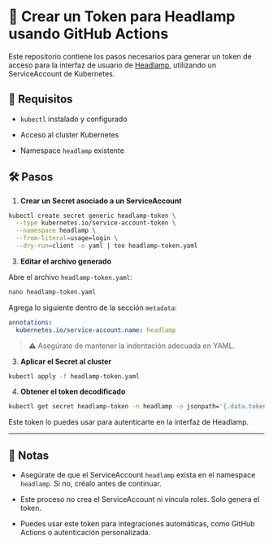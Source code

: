 
# 🔐 Crear un Token para Headlamp usando GitHub Actions

Este repositorio contiene los pasos necesarios para generar un token de acceso para la interfaz de usuario de [Headlamp](https://github.com/kinvolk/headlamp), utilizando un ServiceAccount de Kubernetes.

## 🚀 Requisitos

-   `kubectl` instalado y configurado
    
-   Acceso al cluster Kubernetes
    
-   Namespace `headlamp` existente
    

## 🛠️ Pasos

1.  **Crear un Secret asociado a un ServiceAccount**

```bash
kubectl create secret generic headlamp-token \
  --type kubernetes.io/service-account-token \
  --namespace headlamp \
  --from-literal=usage=login \
  --dry-run=client -o yaml | tee headlamp-token.yaml
```

3.  **Editar el archivo generado**

Abre el archivo `headlamp-token.yaml`:

```bash
nano headlamp-token.yaml
```

Agrega lo siguiente dentro de la sección `metadata`:

```yaml
annotations:
  kubernetes.io/service-account.name: headlamp
```

> ⚠️ Asegúrate de mantener la indentación adecuada en YAML.

3.  **Aplicar el Secret al cluster**

```bash
kubectl apply -f headlamp-token.yaml
```

4.  **Obtener el token decodificado**

```bash
kubectl get secret headlamp-token -n headlamp -o jsonpath='{.data.token}' | base64 --decode
```

Este token lo puedes usar para autenticarte en la interfaz de Headlamp.

----------

## 📌 Notas

-   Asegúrate de que el ServiceAccount `headlamp` exista en el namespace `headlamp`. Si no, créalo antes de continuar.
    
-   Este proceso no crea el ServiceAccount ni vincula roles. Solo genera el token.
    
-   Puedes usar este token para integraciones automáticas, como GitHub Actions o autenticación personalizada.
